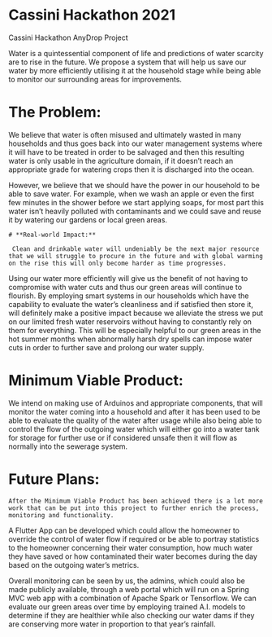 # Cassini Hackathon 2021
Cassini Hackathon AnyDrop Project


Water is a quintessential component of life and predictions of water scarcity are to rise in the future. We propose a system that will help us save our water by more efficiently utilising it at the household stage while being able to monitor our surrounding areas for improvements.


# **The Problem:**

We believe that water is often misused and ultimately wasted in many households and thus goes back into our water management systems where it will have to be treated in order to be salvaged and then this resulting water is only usable in the agriculture domain, if it doesn’t reach an appropriate grade for watering crops then it is discharged into the ocean.

However, we believe that we should have the power in our household to be able to save water. For example, when we wash an apple or even the first few minutes in the shower before we start applying soaps, for most part this water isn’t heavily polluted with contaminants and we could save and reuse it by watering our gardens or local green areas.

	# **Real-world Impact:**

	 Clean and drinkable water will undeniably be the next major resource that we will struggle to procure in the future and with global warming on the rise this will only become harder as time progresses.

Using our water more efficiently will give us the benefit of not having to compromise with water cuts and thus our green areas will continue to flourish. By employing smart systems in our households which have the capability to evaluate the water’s cleanliness and if satisfied then store it, will definitely make a positive impact because we alleviate the stress we put on our limited fresh water reservoirs without having to constantly rely on them for everything. This will be especially helpful to our green areas in the hot summer months when abnormally harsh dry spells can impose water cuts in order to further save and prolong our water supply.


# **Minimum Viable Product:**

We intend on making use of Arduinos and appropriate components, that will monitor the water coming into a household and after it has been used to be able to evaluate the quality of the water after usage while also being able to control the flow of the outgoing water which will either go into a water tank for storage for further use or if considered unsafe then it will flow as normally into the sewerage system.


# **Future Plans:**

	After the Minimum Viable Product has been achieved there is a lot more work that can be put into this project to further enrich the process, monitoring and functionality.

A Flutter App can be developed which could allow the homeowner to override the control of water flow if required or be able to portray statistics to the homeowner concerning their water consumption, how much water they have saved or how contaminated their water becomes during the day based on the outgoing water’s metrics.

Overall monitoring can be seen by us, the admins, which could also be made publicly available, through a web portal which will run on a Spring MVC web app with a combination of Apache Spark or Tensorflow. We can evaluate our green areas over time by employing trained A.I. models to determine if they are healthier while also checking our water dams if they are conserving more water in proportion to that year’s rainfall.





